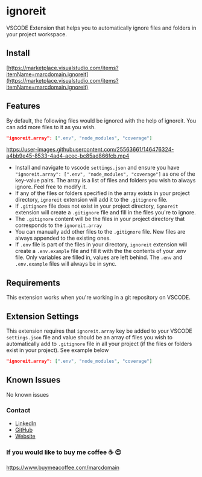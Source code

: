 # ignoreit

VSCODE Extension that helps you to automatically ignore files and folders in your project workspace.

## Install

[https://marketplace.visualstudio.com/items?itemName=marcdomain.ignoreit](https://marketplace.visualstudio.com/items?itemName=marcdomain.ignoreit)

## Features

By default, the following files would be ignored with the help of ignoreit. You can add more files to it as you wish.

```json
"ignoreit.array": [".env", "node_modules", "coverage"]
```

https://user-images.githubusercontent.com/25563661/146476324-a4bb9e45-8533-4ad4-acec-bc85ad866fcb.mp4

* Install and navigate to vscode `settings.json` and ensure you have `"ignoreit.array": [".env", "node_modules", "coverage"]` as one of the key-value pairs. The array is a list of files and folders you wish to always ignore. Feel free to modify it.
* If any of the files or folders specified in the array exists in your project directory, `ignoreit` extension will add it to the `.gitignore` file.
* If `.gitignore` file does not exist in your project directory, `ignoreit` extension will create a `.gitignore` file and fill in the files you're to ignore.
* The `.gitignore` content will be the files in your project directory that corresponds to the `ignoreit.array`
* You can manually add other files to the `.gitignore` file. New files are always appended to the existing ones.
* If `.env` file is part of the files in your directory, `ignoreit` extension will create a `.env.example` file and fill it with the the contents of your .env file. Only variables are filled in, values are left behind. The `.env` and `.env.example` files will always be in sync.

## Requirements

This extension works when you're working in a git repository on VSCODE.

## Extension Settings

This extension requires that `ignoreit.array` key be added to your VSCODE `settings.json` file and value should be an array of files you wish to automatically add to `.gitignore` file in all your project (if the files or folders exist in your project). See example below

```json
"ignoreit.array": [".env", "node_modules", "coverage"]
```

## Known Issues

No known issues

### Contact

* [LinkedIn](https://www.linkedin.com/in/marcdomain)
* [GitHub](https://www.github.com/marcdomain)
* [Website](https://www.marcdomain.dev)

### If you would like to buy me coffee ☕️ 😍

https://www.buymeacoffee.com/marcdomain
